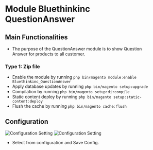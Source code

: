 # Module Bluethinkinc QuestionAnswer

## Main Functionalities

- The purpose of the QuestionAnswer module is to show Question Answer for products to all customer.

### Type 1: Zip file

- Enable the module by running `php bin/magento module:enable Bluethinkinc_QuestionAnswer`
- Apply database updates by running `php bin/magento setup:upgrade`
- Compilation by running `php bin/magento setup:di:compile`
- Static content deploy by running `php bin/magento setup:static-content:deploy`
- Flush the cache by running `php bin/magento cache:flush`

## Configuration


![Configuration Setting](docs/images/1-questionanswer-configuration.png)
![Configuration Setting](docs/images/2-questionanswer-configuration.png)
- Select from configuration and Save Config.



